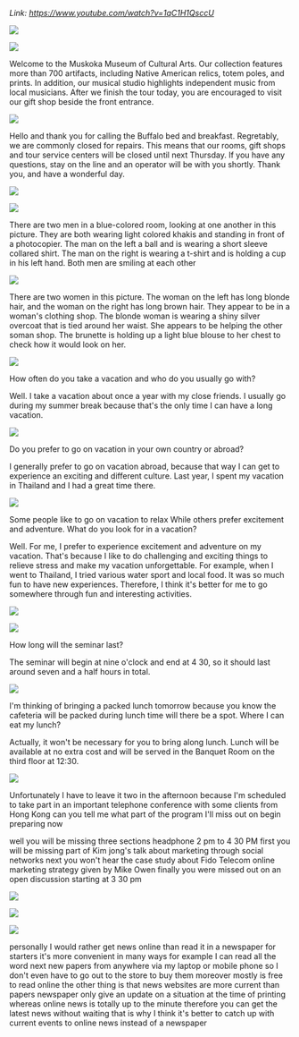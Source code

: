 _Link: https://www.youtube.com/watch?v=1qC1H1QsccU_

![](./Images/mock-test-3-1.png)

![](./Images/mock-test-3-2.png)

Welcome to the Muskoka Museum of Cultural Arts. Our collection features more than 700 artifacts, including Native American relics, totem poles, and prints. In addition, our musical studio highlights independent music from local musicians. After we finish the tour today, you are encouraged to visit our gift shop beside the front entrance.

![](./Images/mock-test-3-3.png)

Hello and thank you for calling the Buffalo bed and breakfast. Regretably, we are commonly closed for repairs. This means that our rooms, gift shops and tour service centers will be closed until next Thursday. If you have any questions, stay on the line and an operator will be with you shortly. Thank you, and have a wonderful day.

![](./Images/mock-test-3-4.png)

![](./Images/mock-test-3-5.png)

There are two men in a blue-colored room, looking at one another in this picture. They are both wearing light colored khakis and standing in front of a photocopier. The man on the left a ball and is wearing a short sleeve collared shirt. The man on the right is wearing a t-shirt and is holding a cup in his left hand. Both men are smiling at each other

![](./Images/mock-test-3-6.png)

There are two women in this picture. The woman on the left has long blonde hair, and the woman on the right has long brown hair. They appear to be in a woman's clothing shop. The blonde woman is wearing a shiny silver overcoat that is tied around her waist. She appears to be helping the other soman shop. The brunette is holding up a light blue blouse to her chest to check how it would look on her.


![](./Images/mock-test-3-7.png)

How often do you take a vacation and who do you usually go with?

Well. I take a vacation about once a year with my close friends. I usually go during my summer break because that's the only time I can have a long vacation.

![](./Images/mock-test-3-8.png)

Do you prefer to go on vacation in your own country or abroad?

I generally prefer to go on vacation abroad, because that way I can get to experience an exciting and different culture. Last year, I spent my vacation in Thailand and I had a great time there. 

![](./Images/mock-test-3-9.png)

Some people like to go on vacation to relax While others prefer excitement and adventure. What do you look for in a vacation?

Well. For me, I prefer to experience excitement and adventure on my vacation. That's because I like to do challenging and exciting things to relieve stress and make my vacation unforgettable. For example, when I went to Thailand, I tried various water sport and local food. It was so much fun to have new experiences. Therefore, I think it's better for me to go somewhere through fun and interesting activities.

![](./Images/mock-test-3-10.png)


![](./Images/mock-test-3-11.png)

How long will the seminar last?

The seminar will begin at nine o'clock and end at 4 30, so it should last around seven and a half hours in total.

![](./Images/mock-test-3-12.png)

I'm thinking of bringing a packed lunch tomorrow because you know the cafeteria will be packed during lunch time will there be a spot. Where I can eat my lunch?

Actually, it won't be necessary for you to bring along lunch. Lunch will be available at no extra cost and will be served in the Banquet Room on the third floor at 12:30. 

![](./Images/mock-test-3-13.png)

Unfortunately I have to leave it two in the afternoon because I'm scheduled to take part in an important telephone conference with some clients from Hong Kong can you tell me what part of the program I'll miss out on begin preparing now

well you will be missing three sections headphone 2 pm to 4 30 PM first you will be missing part of Kim jong's talk about marketing through social networks next you won't hear the case study about Fido Telecom online marketing strategy given by Mike Owen finally you were missed out on an open discussion starting at 3 30 pm

![](./Images/mock-test-3-14.png)

![](./Images/mock-test-3-15.png)

![](./Images/mock-test-3-16.png)

personally I would rather get news
online than read it in a newspaper for
starters it's more convenient in many
ways for example I can read all the word
next new papers from anywhere via my
laptop or mobile phone so I don't even
have to go out to the store to buy them
moreover mostly is free to read online
the other thing is that news websites
are more current than papers
newspaper only give an update on a
situation at the time of printing
whereas online news is totally up to the
minute therefore you can get the latest
news without waiting that is why I think
it's better to catch up with current
events to online news instead of a
newspaper

